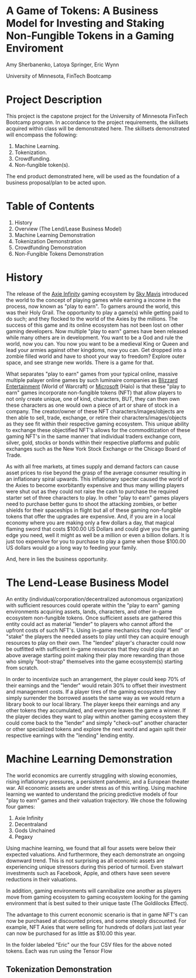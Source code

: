 # A Game of Tokens: A Business Model for Investing and Staking Non-Fungible Tokens in a Gaming Enviroment
Amy Sherbanenko, 
Latoya Springer,
Eric Wynn 

University of Minnesota, FinTech Bootcamp


# Project Description
This project is the capstone project for the University of Minnesota FinTech Bootcamp program. In accordance to the project requirements, the skillsets acquired within class will be demonstrated here. The skillsets demonstrated will encompass the following:
1. Machine Learning.
2. Tokenization.
3. Crowdfunding.
4. Non-fungible token(s).



The end product demonstrated here, will be used as the foundation of a business proposal/plan to be acted upon. 


# Table of Contents
1. History
2. Overview (The Lend/Lease Business Model) 
3. Machine Learning Demonstration
4. Tokenization Demonstration
5. Crowdfunding Demonstration
6. Non-Fungible Tokens Demonstration



# History 
The release of the [Axie Infinity]() gaming ecosystem by [Sky Mavis]() introduced the world to the concept of playing games while earning a income in the process, now known as "play to earn". To gamers around the world, this was their Holy Grail. The opportunity to play a game(s) while getting paid to do such; and they flocked to the world of the Axies by the millions. The success of this game and its online ecosystem has not been lost on other gaming developers. Now multiple "play to earn" games have been released while many others are in development. You want to be a God and rule the world, now you can[](). You now you want to be a medieval King or Queen and lead your armies against other kingdoms, now you can[](). Get dropped into a zombie filled world and have to shoot your way to freedom[]()? Explore outer space, and see strange new worlds[](). There is a game for that.

What separates "play to earn" games from your typical online, massive multiple palayer online games by such luminaire companies as [Blizzard Entertainment]() (World of Warcraft) or [Microsoft]() (Halo) is that these "play to earn" games incorporate non-fungible tokens (NFT) that allow players to not only create unique, one of kind, characters, BUT, they can then own these characters as one would own a piece of art or share of stock in a company. The creator/owner of these NFT characters/images/objects are then able to sell, trade, exchange, or retire their characters/images/objects as they see fit within their respective gaming ecosystem. This unique ability to exchange these objectified NFT's allows for the commoditization of these gaming NFT's in the same manner that individual traders exchange corn, silver, gold, stocks or bonds within their respective platforms and public exchanges such as the New York Stock Exchange or the Chicago Board of Trade. 

As with all free markets, at times supply and demand factors can cause asset prices to rise beyond the grasp of the average consumer resulting in an inflationary spiral upwards. This inflationary specter caused the world of the Axies to become exorbitantly expensive and thus many willing players were shut out as they could not raise the cash to purchase the required starter set of three characters to play. In other "play to earn" games players need to purchase better guns to shoot the attacking zombies, or better shields for their spaceships in flight but all of these gaming non-fungible tokens that offer the upgrades are expensive. And, if you are in a local economy where you are making only a few dollars a day, that magical flaming sword that costs $100.00 US Dollars and could give you the gaming edge you need, well it might as well be a million or even a billion dollars. It is just too expensive for you to purchase to play a game when those $100.00 US dollars would go a long way to feeding your family.

And, here in lies the business opportunity.

# The Lend-Lease Business Model
An entity (individual/corporation/decentralized autonomous organization) with sufficient resources could operate within the "play to earn" gaming environments acquiring assets, lands, characters, and other in-game ecosystem non-fungible tokens. Once sufficient assets are gathered this entity could act as material "lender" to players who cannot afford the upfront costs of such NFT's. Using in-game mechanics they could "lend" or "stake" the players the needed assets to play until they can acquire enough resources to play on their own. The "lendee" player's character could now be outfitted with sufficient in-game resources that they could play at an above average starting point making their play more rewarding than those who simply "boot-strap" themselves into the game ecosystem(s) starting from scratch. 

In order to incentivize such an arrangement, the player could keep 70% of their earnings and the "lender" would retain 30% to offset their investment and management costs. If a player tires of the gaming ecosystem they simply surrender the borrowed assets the same way as we would return a library book to our local library. The player keeps their earnings and any other tokens they accumulated, and everyone leaves the game a winner. If the player decides they want to play within another gaming ecosystem they could come back to the "lender" and simply "check-out" another character or other specialized tokens and explore the next world and again split their respective earnings with the "lending" lending entity.



# Machine Learning Demonstration
The world economics are currently struggling with slowing economies, rising inflationary pressures, a persistent pandemic, and a European theater war. All economic assets are under stress as of this writing. Using machine learning we wanted to understand the pricing predictive models of four "play to earn" games and their valuation trajectory. We chose the following four games:
1. Axie Infinity
2. Decentraland
3. Gods Unchained 
4. Pegaxy

Using machine learning, we found that all four assets were below their expected valuations. And furthermore, they each demonstrate an ongoing downward trend.  This is not surprising as all economic assets are experiencing unique stressors during this period of turmoil. Even stalwart investments such as Facebook, Apple, and others have seen severe reductions in their valuations. 

In addition, gaming environments will cannibalize one another as players move from gaming ecosystem to gaming ecosystem looking for the gaming environment that is best suited to their unique taste (The Goldilocks Effect). 

The advantage to this current economic scenario is that in game NFT's can now be purchased at discounted prices, and some steeply discounted. For example, NFT Axies that were selling for hundreds of dollars just last year can now be purchased for as little as $10.00 this year.

In the folder labeled "Eric" our the four CSV files for the above noted tokens.  Each was run using the Tensor Flow 

## Tokenization Demonstration
